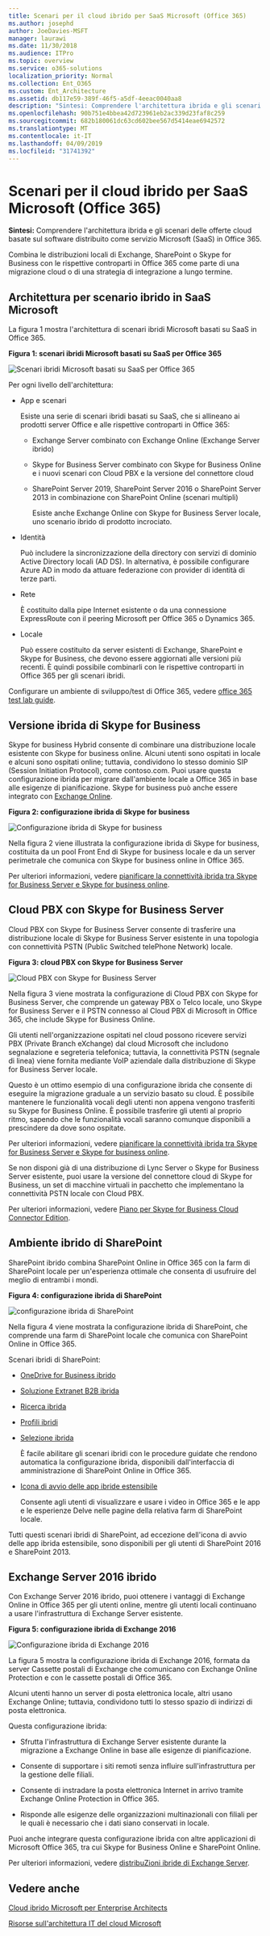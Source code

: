 ```yaml
---
title: Scenari per il cloud ibrido per SaaS Microsoft (Office 365)
ms.author: josephd
author: JoeDavies-MSFT
manager: laurawi
ms.date: 11/30/2018
ms.audience: ITPro
ms.topic: overview
ms.service: o365-solutions
localization_priority: Normal
ms.collection: Ent_O365
ms.custom: Ent_Architecture
ms.assetid: db117e59-389f-46f5-a5df-4eeac0040aa8
description: "Sintesi: Comprendere l'architettura ibrida e gli scenari delle offerte cloud basate sul software distribuito come servizio Microsoft (SaaS) in Office 365."
ms.openlocfilehash: 90b751e4bbea42d723961eb2ac339d23faf8c259
ms.sourcegitcommit: 682b180061dc63cd602bee567d5414eae6942572
ms.translationtype: MT
ms.contentlocale: it-IT
ms.lasthandoff: 04/09/2019
ms.locfileid: "31741392"
---
```

# <a name="hybrid-cloud-scenarios-for-microsoft-saas-office-365"></a>Scenari per il cloud ibrido per SaaS Microsoft (Office 365)

 **Sintesi:** Comprendere l'architettura ibrida e gli scenari delle offerte cloud basate sul software distribuito come servizio Microsoft (SaaS) in Office 365.
  
Combina le distribuzioni locali di Exchange, SharePoint o Skype for Business con le rispettive controparti in Office 365 come parte di una migrazione cloud o di una strategia di integrazione a lungo termine.
  
## <a name="microsoft-saas-hybrid-scenario-architecture"></a>Architettura per scenario ibrido in SaaS Microsoft

La figura 1 mostra l'architettura di scenari ibridi Microsoft basati su SaaS in Office 365.
  
**Figura 1: scenari ibridi Microsoft basati su SaaS per Office 365**

![Scenari ibridi Microsoft basati su SaaS per Office 365](media/Hybrid-Poster/Hybrid-Cloud-Stack-SaaS.png)
  
Per ogni livello dell'architettura:
  
- App e scenari
    
    Esiste una serie di scenari ibridi basati su SaaS, che si allineano ai prodotti server Office e alle rispettive controparti in Office 365:
    
  - Exchange Server combinato con Exchange Online (Exchange Server ibrido)
    
  - Skype for Business Server combinato con Skype for Business Online e i nuovi scenari con Cloud PBX e la versione del connettore cloud
    
  - SharePoint Server 2019, SharePoint Server 2016 o SharePoint Server 2013 in combinazione con SharePoint Online (scenari multipli)
    
    Esiste anche Exchange Online con Skype for Business Server locale, uno scenario ibrido di prodotto incrociato.
    
- Identità
    
    Può includere la sincronizzazione della directory con servizi di dominio Active Directory locali (AD DS). In alternativa, è possibile configurare Azure AD in modo da attuare federazione con provider di identità di terze parti.
    
- Rete
    
    È costituito dalla pipe Internet esistente o da una connessione ExpressRoute con il peering Microsoft per Office 365 o Dynamics 365.
    
- Locale
    
    Può essere costituito da server esistenti di Exchange, SharePoint e Skype for Business, che devono essere aggiornati alle versioni più recenti. È quindi possibile combinarli con le rispettive controparti in Office 365 per gli scenari ibridi.
    
Configurare un ambiente di sviluppo/test di Office 365, vedere [office 365 test lab guide](cloud-adoption-test-lab-guides-tlgs.md).
  
## <a name="skype-for-business-hybrid"></a>Versione ibrida di Skype for Business

Skype for business Hybrid consente di combinare una distribuzione locale esistente con Skype for business online. Alcuni utenti sono ospitati in locale e alcuni sono ospitati online; tuttavia, condividono lo stesso dominio SIP (Session Initiation Protocol), come contoso.com. Puoi usare questa configurazione ibrida per migrare dall'ambiente locale a Office 365 in base alle esigenze di pianificazione. Skype for business può anche essere integrato con [Exchange Online](https://docs.microsoft.com/skypeforbusiness/skype-for-business-hybrid-solutions/integration-with-exchange-and-sharepoint).
  
**Figura 2: configurazione ibrida di Skype for business**

![Configurazione ibrida di Skype for business](media/Hybrid-Poster/Hybrid-Cloud-Stack-SaaS-SfB.png)
  
Nella figura 2 viene illustrata la configurazione ibrida di Skype for business, costituita da un pool Front End di Skype for business locale e da un server perimetrale che comunica con Skype for business online in Office 365.
  
Per ulteriori informazioni, vedere [pianificare la connettività ibrida tra Skype for Business Server e Skype for business online](https://docs.microsoft.com/skypeforbusiness/skype-for-business-hybrid-solutions/plan-hybrid-connectivity).
    
## <a name="cloud-pbx-with-skype-for-business-server"></a>Cloud PBX con Skype for Business Server

Cloud PBX con Skype for Business Server consente di trasferire una distribuzione locale di Skype for Business Server esistente in una topologia con connettività PSTN (Public Switched telePhone Network) locale. 
  
**Figura 3: cloud PBX con Skype for Business Server**

![Cloud PBX con Skype for Business Server](media/Hybrid-Poster/Hybrid-Cloud-Stack-SaaS-SfB-CloudPBX.png)
  
Nella figura 3 viene mostrata la configurazione di Cloud PBX con Skype for Business Server, che comprende un gateway PBX o Telco locale, uno Skype for Business Server e il PSTN connesso al Cloud PBX di Microsoft in Office 365, che include Skype for Business Online.
  
Gli utenti nell'organizzazione ospitati nel cloud possono ricevere servizi PBX (Private Branch eXchange) dal cloud Microsoft che includono segnalazione e segreteria telefonica; tuttavia, la connettività PSTN (segnale di linea) viene fornita mediante VoIP aziendale dalla distribuzione di Skype for Business Server locale.
  
Questo è un ottimo esempio di una configurazione ibrida che consente di eseguire la migrazione graduale a un servizio basato su cloud. È possibile mantenere le funzionalità vocali degli utenti non appena vengono trasferiti su Skype for Business Online. È possibile trasferire gli utenti al proprio ritmo, sapendo che le funzionalità vocali saranno comunque disponibili a prescindere da dove sono ospitate. 
  
Per ulteriori informazioni, vedere [pianificare la connettività ibrida tra Skype for Business Server e Skype for business online](https://docs.microsoft.com/skypeforbusiness/skype-for-business-hybrid-solutions/plan-hybrid-connectivity).
  
Se non disponi già di una distribuzione di Lync Server o Skype for Business Server esistente, puoi usare la versione del connettore cloud di Skype for Business, un set di macchine virtuali in pacchetto che implementano la connettività PSTN locale con Cloud PBX.
  
Per ulteriori informazioni, vedere [Piano per Skype for Business Cloud Connector Edition](https://docs.microsoft.com/skypeforbusiness/skype-for-business-hybrid-solutions/plan-your-phone-system-cloud-pbx-solution/plan-skype-for-business-cloud-connector-edition).

  
## <a name="sharepoint-hybrid"></a>Ambiente ibrido di SharePoint

SharePoint ibrido combina SharePoint Online in Office 365 con la farm di SharePoint locale per un'esperienza ottimale che consenta di usufruire del meglio di entrambi i mondi.
  
**Figura 4: configurazione ibrida di SharePoint**

![configurazione ibrida di SharePoint](media/Hybrid-Poster/Hybrid-Cloud-Stack-SaaS-SP.png)
  
Nella figura 4 viene mostrata la configurazione ibrida di SharePoint, che comprende una farm di SharePoint locale che comunica con SharePoint Online in Office 365.
  
Scenari ibridi di SharePoint:
  
- [OneDrive for Business ibrido](https://docs.microsoft.com/SharePoint/hybrid/configure-hybrid-onedrive-for-businessroadmap)
    
- [Soluzione Extranet B2B ibrida](https://docs.microsoft.com/sharepoint/create-b2b-extranet)
    
- [Ricerca ibrida](https://docs.microsoft.com/SharePoint/hybrid/configure-cloud-hybrid-searchroadmap)
    
- [Profili ibridi](https://docs.microsoft.com/SharePoint/hybrid/plan-hybrid-profiles)
    
- [Selezione ibrida](https://docs.microsoft.com/SharePoint/hybrid/hybrid-picker-in-the-sharepoint-online-admin-center)
    
    È facile abilitare gli scenari ibridi con le procedure guidate che rendono automatica la configurazione ibrida, disponibili dall'interfaccia di amministrazione di SharePoint Online in Office 365.
    
- [Icona di avvio delle app ibride estensibile](https://docs.microsoft.com/SharePoint/hybrid/the-extensible-hybrid-app-launcher)
    
    Consente agli utenti di visualizzare e usare i video in Office 365 e le app e le esperienze Delve nelle pagine della relativa farm di SharePoint locale.
    
Tutti questi scenari ibridi di SharePoint, ad eccezione dell'icona di avvio delle app ibrida estensibile, sono disponibili per gli utenti di SharePoint 2016 e SharePoint 2013.
  
## <a name="exchange-server-2016-hybrid"></a>Exchange Server 2016 ibrido

Con Exchange Server 2016 ibrido, puoi ottenere i vantaggi di Exchange Online in Office 365 per gli utenti online, mentre gli utenti locali continuano a usare l'infrastruttura di Exchange Server esistente.  
  
**Figura 5: configurazione ibrida di Exchange 2016**

![Configurazione ibrida di Exchange 2016](media/Hybrid-Poster/Hybrid-Cloud-Stack-SaaS-EX.png)
  
La figura 5 mostra la configurazione ibrida di Exchange 2016, formata da server Cassette postali di Exchange che comunicano con Exchange Online Protection e con le cassette postali di Office 365.
  
Alcuni utenti hanno un server di posta elettronica locale, altri usano Exchange Online; tuttavia, condividono tutti lo stesso spazio di indirizzi di posta elettronica. 
  
Questa configurazione ibrida:
  
- Sfrutta l'infrastruttura di Exchange Server esistente durante la migrazione a Exchange Online in base alle esigenze di pianificazione.
    
- Consente di supportare i siti remoti senza influire sull'infrastruttura per la gestione delle filiali.
    
- Consente di instradare la posta elettronica Internet in arrivo tramite Exchange Online Protection in Office 365.
    
- Risponde alle esigenze delle organizzazioni multinazionali con filiali per le quali è necessario che i dati siano conservati in locale.
    
Puoi anche integrare questa configurazione ibrida con altre applicazioni di Microsoft Office 365, tra cui Skype for Business Online e SharePoint Online.
  
Per ulteriori informazioni, vedere [distribuZioni ibride di Exchange Server](https://docs.microsoft.com/exchange/exchange-hybrid).
  
## <a name="see-also"></a>Vedere anche

[Cloud ibrido Microsoft per Enterprise Architects](microsoft-hybrid-cloud-for-enterprise-architects.md)
  
[Risorse sull'architettura IT del cloud Microsoft](microsoft-cloud-it-architecture-resources.md)

